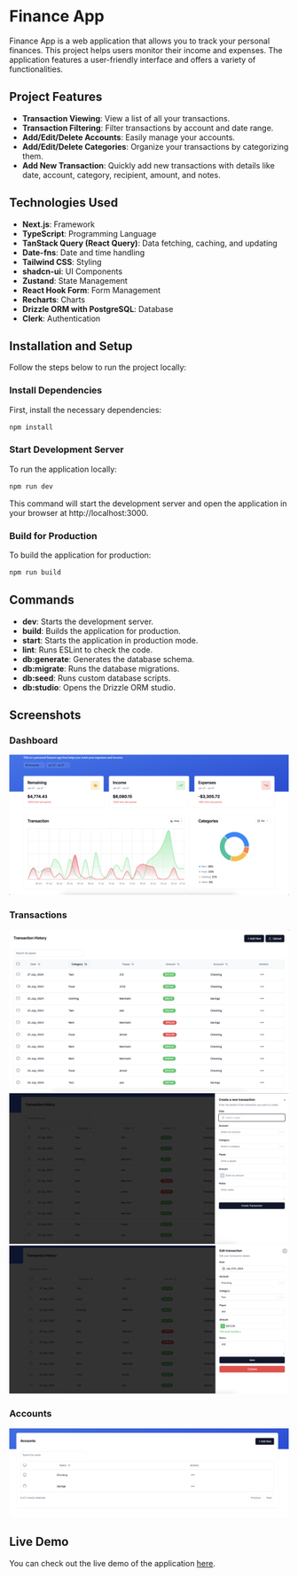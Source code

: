# Finance App

Finance App is a web application that allows you to track your personal finances. This project helps users monitor their income and expenses. The application features a user-friendly interface and offers a variety of functionalities.

## Project Features

- **Transaction Viewing**: View a list of all your transactions.
- **Transaction Filtering**: Filter transactions by account and date range.
- **Add/Edit/Delete Accounts**: Easily manage your accounts.
- **Add/Edit/Delete Categories**: Organize your transactions by categorizing them.
- **Add New Transaction**: Quickly add new transactions with details like date, account, category, recipient, amount, and notes.

## Technologies Used

- **Next.js**: Framework
- **TypeScript**: Programming Language
- **TanStack Query (React Query)**: Data fetching, caching, and updating
- **Date-fns**: Date and time handling
- **Tailwind CSS**: Styling
- **shadcn-ui**: UI Components
- **Zustand**: State Management
- **React Hook Form**: Form Management
- **Recharts**: Charts
- **Drizzle ORM with PostgreSQL**: Database
- **Clerk**: Authentication

## Installation and Setup

Follow the steps below to run the project locally:

### Install Dependencies

First, install the necessary dependencies:

```bash
npm install

```

### Start Development Server

To run the application locally:

```bash
npm run dev
```

This command will start the development server and open the application in your browser at http://localhost:3000.

### Build for Production

To build the application for production:

```bash
npm run build
```

## Commands

- **dev**: Starts the development server.
- **build**: Builds the application for production.
- **start**: Starts the application in production mode.
- **lint**: Runs ESLint to check the code.
- **db:generate**: Generates the database schema.
- **db:migrate**: Runs the database migrations.
- **db:seed**: Runs custom database scripts.
- **db:studio**: Opens the Drizzle ORM studio.

## Screenshots

### Dashboard

![Dashboard Ekran Görüntüsü](./screenshots/overview.png)

### Transactions

![Transaction Ekran Görüntüsü](./screenshots/transaction-history.png)
![Transaction Ekleme Ekran Görüntüsü](./screenshots/create-transaction.png)
![Transaction Editleme Ekran Görüntüsü](./screenshots/edit-transaction.png)

### Accounts

![Accounts Ekran Görüntüsü](./screenshots/accounts.png)

## Live Demo

You can check out the live demo of the application [here](https://finance-jade.vercel.app/sign-in?redirect_url=https%3A%2F%2Ffinance-jade.vercel.app%2F).
